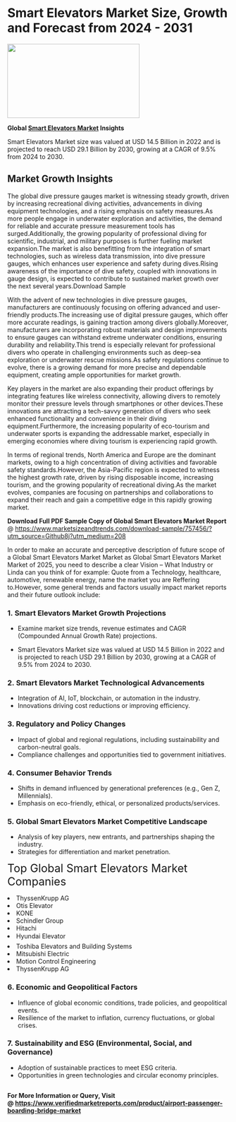<H1>Smart Elevators Market Size, Growth and Forecast from 2024 - 2031</H1><img class="aligncenter size-medium wp-image-584254" src="https://thirdeyenews.in/wp-content/uploads/2024/09/Global-Market-Research-300x168.jpeg" alt="" width="300" height="168" /><p><strong>Global&nbsp;<a href="https://www.marketsizeandtrends.com/download-sample/757456/?utm_source=Github8j?utm_medium=208">Smart Elevators Market</a> Insights</strong></p><p>Smart Elevators Market size was valued at USD 14.5 Billion in 2022 and is projected to reach USD 29.1 Billion by 2030, growing at a CAGR of 9.5% from 2024 to 2030.</p><p><h2>Market Growth Insights</h2> <p>The global dive pressure gauges market is witnessing steady growth, driven by increasing recreational diving activities, advancements in diving equipment technologies, and a rising emphasis on safety measures.As more people engage in underwater exploration and activities, the demand for reliable and accurate pressure measurement tools has surged.Additionally, the growing popularity of professional diving for scientific, industrial, and military purposes is further fueling market expansion.The market is also benefitting from the integration of smart technologies, such as wireless data transmission, into dive pressure gauges, which enhances user experience and safety during dives.Rising awareness of the importance of dive safety, coupled with innovations in gauge design, is expected to contribute to sustained market growth over the next several years.Download Sample</p> <p>With the advent of new technologies in dive pressure gauges, manufacturers are continuously focusing on offering advanced and user-friendly products.The increasing use of digital pressure gauges, which offer more accurate readings, is gaining traction among divers globally.Moreover, manufacturers are incorporating robust materials and design improvements to ensure gauges can withstand extreme underwater conditions, ensuring durability and reliability.This trend is especially relevant for professional divers who operate in challenging environments such as deep-sea exploration or underwater rescue missions.As safety regulations continue to evolve, there is a growing demand for more precise and dependable equipment, creating ample opportunities for market growth.</p> <p>Key players in the market are also expanding their product offerings by integrating features like wireless connectivity, allowing divers to remotely monitor their pressure levels through smartphones or other devices.These innovations are attracting a tech-savvy generation of divers who seek enhanced functionality and convenience in their diving equipment.Furthermore, the increasing popularity of eco-tourism and underwater sports is expanding the addressable market, especially in emerging economies where diving tourism is experiencing rapid growth.</p> <p>In terms of regional trends, North America and Europe are the dominant markets, owing to a high concentration of diving activities and favorable safety standards.However, the Asia-Pacific region is expected to witness the highest growth rate, driven by rising disposable income, increasing tourism, and the growing popularity of recreational diving.As the market evolves, companies are focusing on partnerships and collaborations to expand their reach and gain a competitive edge in this rapidly growing market.</p> <p></p><p><span class=""><strong>Download Full PDF Sample Copy of Global Smart Elevators Market Report</strong> @ <a href="https://www.marketsizeandtrends.com/download-sample/757456/?utm_source=Github8j?utm_medium=208" target="_blank">https://www.marketsizeandtrends.com/download-sample/757456/?utm_source=Github8j?utm_medium=208</a></span></p><p>In order to make an accurate and perceptive description of future scope of a Global&nbsp;Smart Elevators Market Market as Global&nbsp;Smart Elevators Market Market of 2025, you need to describe a clear Vision &ndash; What Industry or Linda can you think of for example: Quote from a Technology, healthcare, automotive, renewable energy, name the market you are Reffering to.However, some general trends and factors usually impact market reports and their future outlook include:</p><h3>1.&nbsp;<strong>Smart Elevators Market Growth Projections</strong></h3><ul><li>Examine market size trends, revenue estimates and CAGR (Compounded Annual Growth Rate) projections.</li><li><p>Smart Elevators Market size was valued at USD 14.5 Billion in 2022 and is projected to reach USD 29.1 Billion by 2030, growing at a CAGR of 9.5% from 2024 to 2030.</p></li></ul><h3>2.&nbsp;<strong>Smart Elevators Market Technological Advancements</strong></h3><ul><li>Integration of AI, IoT, blockchain, or automation in the industry.</li><li>Innovations driving cost reductions or improving efficiency.</li></ul><h3>3.&nbsp;<strong>Regulatory and Policy Changes</strong></h3><ul><li>Impact of global and regional regulations, including sustainability and carbon-neutral goals.</li><li>Compliance challenges and opportunities tied to government initiatives.</li></ul><h3>4.&nbsp;<strong>Consumer Behavior Trends</strong></h3><ul><li>Shifts in demand influenced by generational preferences (e.g., Gen Z, Millennials).</li><li>Emphasis on eco-friendly, ethical, or personalized products/services.</li></ul><h3>5.&nbsp;<strong>Global Smart Elevators Market Competitive Landscape</strong></h3><ul><li>Analysis of key players, new entrants, and partnerships shaping the industry.</li><li>Strategies for differentiation and market penetration.</li></ul><p data-pm-slice="1 1 []"><span style="color: inherit; font-family: inherit; font-size: 25px;">Top Global Smart Elevators Market Companies</span></p><div class="" data-test-id=""><p><li>ThyssenKrupp AG</li><li> Otis Elevator</li><li> KONE</li><li> Schindler Group</li><li> Hitachi</li><li> Hyundai Elevator</li><li> Toshiba Elevators and Building Systems</li><li> Mitsubishi Electric</li><li> Motion Control Engineering</li><li> ThyssenKrupp AG</li></p></div><h3>6.&nbsp;<strong>Economic and Geopolitical Factors</strong></h3><ul><li>Influence of global economic conditions, trade policies, and geopolitical events.</li><li>Resilience of the market to inflation, currency fluctuations, or global crises.</li></ul><h3>7.&nbsp;<strong>Sustainability and ESG (Environmental, Social, and Governance)</strong></h3><ul><li>Adoption of sustainable practices to meet ESG criteria.</li><li>Opportunities in green technologies and circular economy principles.</li></ul><h2><strong style="font-size: 14px;">For More Information or Query, Visit @&nbsp;</strong><a style="background-color: #ffffff; font-size: 14px;" href="https://www.marketsizeandtrends.com/report/smart-elevators-market/" target="_blank">https://www.verifiedmarketreports.com/product/airport-passenger-boarding-bridge-market</a></h2>